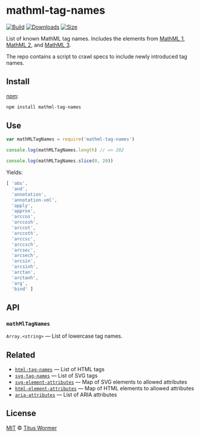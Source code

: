 # mathml-tag-names

[![Build][build-badge]][build]
[![Downloads][downloads-badge]][downloads]
[![Size][size-badge]][size]

List of known MathML tag names.
Includes the elements from [MathML 1][mathml1], [MathML 2][mathml2], and
[MathML 3][mathml3].

The repo contains a script to crawl specs to include newly introduced tag names.

## Install

[npm][]:

```sh
npm install mathml-tag-names
```

## Use

```js
var mathMLTagNames = require('mathml-tag-names')

console.log(mathMLTagNames.length) // => 202

console.log(mathMLTagNames.slice(0, 20))
```

Yields:

```js
[ 'abs',
  'and',
  'annotation',
  'annotation-xml',
  'apply',
  'approx',
  'arccos',
  'arccosh',
  'arccot',
  'arccoth',
  'arccsc',
  'arccsch',
  'arcsec',
  'arcsech',
  'arcsin',
  'arcsinh',
  'arctan',
  'arctanh',
  'arg',
  'bind' ]
```

## API

### `mathMlTagNames`

`Array.<string>` — List of lowercase tag names.

## Related

* [`html-tag-names`](https://github.com/wooorm/html-tag-names)
    — List of HTML tags
* [`svg-tag-names`](https://github.com/wooorm/svg-tag-names)
    — List of SVG tags
* [`svg-element-attributes`](https://github.com/wooorm/svg-element-attributes)
    — Map of SVG elements to allowed attributes
* [`html-element-attributes`](https://github.com/wooorm/html-element-attributes)
    — Map of HTML elements to allowed attributes
* [`aria-attributes`](https://github.com/wooorm/aria-attributes)
    — List of ARIA attributes

## License

[MIT][license] © [Titus Wormer][author]

<!-- Definition -->

[build-badge]: https://img.shields.io/travis/wooorm/mathml-tag-names.svg

[build]: https://travis-ci.org/wooorm/mathml-tag-names

[downloads-badge]: https://img.shields.io/npm/dm/mathml-tag-names.svg

[downloads]: https://www.npmjs.com/package/mathml-tag-names

[size-badge]: https://img.shields.io/bundlephobia/minzip/mathml-tag-names.svg

[size]: https://bundlephobia.com/result?p=mathml-tag-names

[npm]: https://docs.npmjs.com/cli/install

[license]: license

[author]: https://wooorm.com

[mathml1]: https://www.w3.org/TR/1998/REC-MathML-19980407/appendixF.html

[mathml2]: https://www.w3.org/TR/MathML2/appendixl.html

[mathml3]: https://www.w3.org/TR/MathML3/appendixi.html
